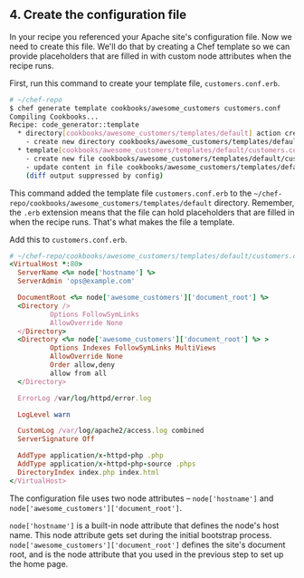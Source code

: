## 4. Create the configuration file

In your recipe you referenced your Apache site's configuration file. Now we need to create this file. We'll do that by creating a Chef template so we can provide placeholders that are filled in with custom node attributes when the recipe runs.

First, run this command to create your template file, <code class="file-path">customers.conf.erb</code>.

```bash
# ~/chef-repo
$ chef generate template cookbooks/awesome_customers customers.conf
Compiling Cookbooks...
Recipe: code_generator::template
  * directory[cookbooks/awesome_customers/templates/default] action create
    - create new directory cookbooks/awesome_customers/templates/default
  * template[cookbooks/awesome_customers/templates/default/customers.conf.erb] action create
    - create new file cookbooks/awesome_customers/templates/default/customers.conf.erb
    - update content in file cookbooks/awesome_customers/templates/default/customers.conf.erb from none to e3b0c4
    (diff output suppressed by config)
```

This command added the template file <code class="file-path">customers.conf.erb</code> to the <code class="file-path">~/chef-repo/cookbooks/awesome_customers/templates/default</code> directory. Remember, the <code class="file-path">.erb</code> extension means that the file can hold placeholders that are filled in when the recipe runs. That's what makes the file a template.

Add this to <code class="file-path">customers.conf.erb</code>.

```ruby
# ~/chef-repo/cookbooks/awesome_customers/templates/default/customers.conf.erb
<VirtualHost *:80>
  ServerName <%= node['hostname'] %>
  ServerAdmin 'ops@example.com'

  DocumentRoot <%= node['awesome_customers']['document_root'] %>
  <Directory />
          Options FollowSymLinks
          AllowOverride None
  </Directory>
  <Directory <%= node['awesome_customers']['document_root'] %> >
          Options Indexes FollowSymLinks MultiViews
          AllowOverride None
          Order allow,deny
          allow from all
  </Directory>

  ErrorLog /var/log/httpd/error.log

  LogLevel warn

  CustomLog /var/log/apache2/access.log combined
  ServerSignature Off

  AddType application/x-httpd-php .php
  AddType application/x-httpd-php-source .phps
  DirectoryIndex index.php index.html
</VirtualHost>
```

The configuration file uses two node attributes &ndash; `node['hostname']` and `node['awesome_customers']['document_root']`.

`node['hostname']` is a built-in node attribute that defines the node's host name. This node attribute gets set during the initial bootstrap process. `node['awesome_customers']['document_root']` defines the site's document root, and is the node attribute that you used in the previous step to set up the home page.
